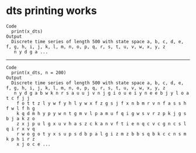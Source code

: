 # dts printing works

    Code
      print(x_dts)
    Output
      Discrete time series of length 500 with state space a, b, c, d, e, f, g, h, i, j, k, l, m, n, o, p, q, r, s, t, u, v, w, x, y, z
       n y d g a ...

---

    Code
      print(x_dts, n = 200)
    Output
      Discrete time series of length 500 with state space a, b, c, d, e, f, g, h, i, j, k, l, m, n, o, p, q, r, s, t, u, v, w, x, y, z
       n y d g a b w k n r s a u u j v n j g i o u e i y n e e b j y l o a t c f j j 
        f o t t z l y w f y h l y w x f z g s j f x n b m r v n f a s s h f w l f h g 
        k q d m h y p y w n t g m v l p a m u f q i g w s v r z p k j g s b j a k z o 
        z x j p u l g x u v h a s z c k a n v f t i e n q c v c g n c s l q i r x v q 
        r w o g o t y x s u p s d b p a l g i z m z b b s q b k c c n s m k p h i r z 
        x j o c e ...

